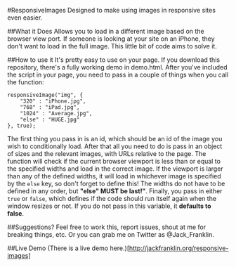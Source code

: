 #ResponsiveImages
Designed to make using images in responsive sites even easier.

##What it Does
Allows you to load in a different image based on the browser view port. If someone is looking at your site on an iPhone, they don't want to load in the full image. This little bit of code aims to solve it.

##How to use it
It's pretty easy to use on your page. If you download this repository, there's a fully working demo in demo.html.  After you've included the script in your page, you need to pass in a couple of things when you call the function:

    responsiveImage("img", {
        "320" : "iPhone.jpg",
        "768" : "iPad.jpg",
        "1024" : "Average.jpg",
        "else" : "HUGE.jpg"
    }, true);

The first thing you pass in is an id, which should be an id of the image you wish to conditionally load. After that all you need to do is pass in an object of sizes and the relevant images, with URLs relative to the page. The function will check if the current browser viewport is less than or equal to the specified widths and load in the correct image. If the viewport is larger than any of the defined widths, it will load in whichever image is specified by the `else` key, so don't forget to define this! The widths do not have to be defined in any order, but **"else" MUST be last!"**. Finally, you pass in either `true` or `false`, which defines if the code should run itself again when the window resizes or not. If you do not pass in this variable, it **defaults to false**.

##Suggestions?
Feel free to work this, report issues, shout at me for breaking things, etc. Or you can grab me on Twitter as @Jack_Franklin.

##Live Demo
(There is a live demo here.)[http://jackfranklin.org/responsive-images]
